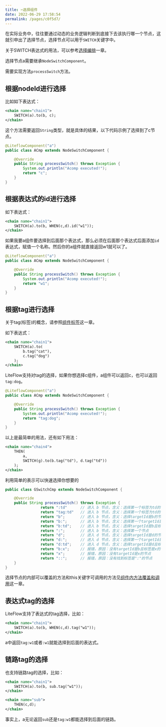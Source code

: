 ```yaml
---
title: ✂️选择组件
date: 2022-06-29 17:58:54
permalink: /pages/c0f5d7/
---
```


在实际业务中，往往要通过动态的业务逻辑判断到底接下去该执行哪一个节点，这就引申出了选择节点，选择节点可以用于`SWITCH`关键字中。

关于SWITCH表达式的用法，可以参考[选择编排](/pages/d90483/)一章。

选择节点a需要继承`NodeSwitchComponent`。

需要实现方法`processSwitch`方法。

## 根据nodeId进行选择

比如如下表达式：
```xml
<chain name="chain1">
    SWITCH(a).to(b, c);
</chain>
```

这个方法需要返回`String`类型，就是具体的结果，以下代码示例了选择到了c节点。

```java
@LiteflowComponent("a")
public class ACmp extends NodeSwitchComponent {

    @Override
    public String processSwitch() throws Exception {
        System.out.println("Acomp executed!");
        return "c";
    }
}
```

## 根据表达式的id进行选择

如下表达式：

```xml
<chain name="chain1">
    SWITCH(a).to(b, WHEN(c,d).id("w1"));
</chain>
```

如果我要a组件要选择到后面那个表达式，那么必须在后面那个表达式后面添加`id`表达式，赋值一个名称。然后你的a组件就直接返回w1就可以了。

```java
@LiteflowComponent("a")
public class ACmp extends NodeSwitchComponent {

    @Override
    public String processSwitch() throws Exception {
        System.out.println("Acomp executed!");
        return "w1";
    }
}
```

## 根据tag进行选择<Badge text="v2.9.0+"/>

关于tag(标签)的概念，请参照[组件标签](/pages/0f788f/)这一章。

如下表达式：

```xml
<chain name="chain1">
    SWITCH(a).to(
        b.tag("cat"),
        c.tag("dog")
    );
</chain>
```

LiteFlow支持对tag的选择，如果你想选择c组件，a组件可以返回c，也可以返回`tag:dog`。

```java
@LiteflowComponent("a")
public class ACmp extends NodeSwitchComponent {

    @Override
    public String processSwitch() throws Exception {
        System.out.println("Acomp executed!");
        return "tag:dog";
    }
}
```

以上是最简单的用法，还有如下用法：

```xml
<chain name="chain4">
    THEN(
        a,
        SWITCH(g).to(b.tag("td"), d.tag("td"))
    );
</chain>
```

利用简单的表示可以快速选择你想要的

```java
public class GSwitchCmp extends NodeSwitchComponent {

	@Override
	public String processSwitch() throws Exception {
                return ":td"      // 进入 b 节点，含义：选择第一个标签为td的节点
                return "tag:td"   // 进入 b 节点，含义：选择第一个标签为td的节点
		        return "b";       // 进入 b 节点，含义：选择targetId是b的节点
                return "b:";      // 进入 b 节点，含义：选择第一个targetId是b的节点
		        return "b:td";    // 进入 b 节点，含义：选择targetId是b且标签是td的节点
                return ":";       // 进入 b 节点，含义：选择第一个节点
		        return "d";       // 进入 d 节点，含义：选择targetId是d的节点
                return "d:";      // 进入 d 节点，含义：选择第一个targetId是d的节点
                return "d:td";    // 进入 d 节点，含义：选择targetId是d且标签是td的节点
                return "b:x";     // 报错，原因：没有targetId是b且标签是x的节点
                return "x";       // 报错，原因：没有targetId是x的节点
                return "::";      // 报错，原因：没有找到标签是":"的节点
	}
}
```

选择节点的内部可以覆盖的方法和this关键字可调用的方法见[组件内方法覆盖和调用](/pages/83073e/)这一章。

## 表达式tag的选择<Badge text="v2.10.2+"/>

LiteFlow支持了表达式的tag选择，比如：

```xml
<chain name="chain1">
    SWITCH(a).to(b, WHEN(c,d).tag("w1"));
</chain>
```

a中返回`tag:w1`或者`:w1`就能选择到后面的表达式。

## 链路tag的选择<Badge text="v2.10.3+"/>

也支持链路tag的选择，比如：

```xml
<chain name="chain1">
    SWITCH(a).to(b, sub.tag("w1"));
</chain>

<chain name="sub">
    THEN(c,d);
</chain>
```

事实上，a无论返回`sub`还是`tag:w1`都能选择到后面的链路。

